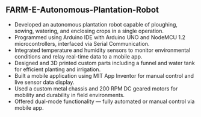 ## FARM-E-Autonomous-Plantation-Robot

<ul>
  <li>Developed an autonomous plantation robot capable of ploughing, sowing, watering, and enclosing crops in a single operation.</li>
  <li>Programmed using Arduino IDE with Arduino UNO and NodeMCU 1.2 microcontrollers, interfaced via Serial Communication.</li>
  <li>Integrated temperature and humidity sensors to monitor environmental conditions and relay real-time data to a mobile app.</li>
  <li>Designed and 3D printed custom parts including a funnel and water tank for efficient planting and irrigation.</li>
  <li>Built a mobile application using MIT App Inventor for manual control and live sensor data display.</li>
  <li>Used a custom metal chassis and 200 RPM DC geared motors for mobility and durability in field environments.</li>
  <li>Offered dual-mode functionality — fully automated or manual control via mobile app.</li>
</ul>
    
